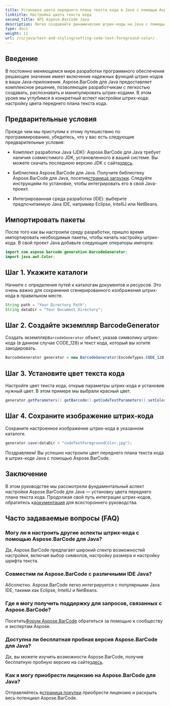 ```yaml
---
title: Установка цвета переднего плана текста кода в Java с помощью Aspose.BarCode
linktitle: Настройка цвета текста кода
second_title: API Aspose.BarCode Java
description: Легко создавайте динамические штрих-коды на Java с помощью Aspose.BarCode. С легкостью настройте цвет переднего плана текста кода, используя наше пошаговое руководство.
type: docs
weight: 11
url: /ru/java/text-and-styling/setting-code-text-foreground-color/
---
```


## Введение
В постоянно меняющемся мире разработки программного обеспечения решающее значение имеет включение надежных функций штрих-кодов в ваши Java-приложения. Aspose.BarCode для Java предоставляет комплексное решение, позволяющее разработчикам с легкостью создавать, распознавать и манипулировать штрих-кодами. В этом уроке мы углубимся в конкретный аспект настройки штрих-кода: настройку цвета переднего плана текста кода.

## Предварительные условия
Прежде чем мы приступим к этому путешествию по программированию, убедитесь, что у вас есть следующие предварительные условия:

-  Комплект разработки Java (JDK): Aspose.BarCode для Java требует наличия совместимого JDK, установленного в вашей системе. Вы можете скачать последнюю версию JDK с сайта[здесь](https://www.oracle.com/java/technologies/javase-downloads.html).

-  Библиотека Aspose.BarCode для Java. Получите библиотеку Aspose.BarCode для Java, посетив[страница загрузки](https://releases.aspose.com/barcode/java/). Следуйте инструкциям по установке, чтобы интегрировать его в свой Java-проект.

- Интегрированная среда разработки (IDE): выберите предпочитаемую Java IDE, например Eclipse, IntelliJ или NetBeans.

## Импортировать пакеты
После того как вы настроили среду разработки, пришло время импортировать необходимые пакеты, чтобы начать настройку штрих-кода. В свой проект Java добавьте следующие операторы импорта:

```java
import com.aspose.barcode.generation.BarcodeGenerator;
import java.awt.Color;
```

## Шаг 1. Укажите каталоги
Начните с определения путей к каталогам документов и ресурсов. Это очень важно для сохранения сгенерированного изображения штрих-кода в правильном месте.

```java
String path = "Your Directory Path";
String dataDir = "Your Document Directory";
```

## Шаг 2. Создайте экземпляр BarcodeGenerator
 Создать экземпляр`BarcodeGenerator` объект, указав символику штрих-кода (в данном случае CODE_128) и текст кода, который вы хотите закодировать.

```java
BarcodeGenerator generator = new BarcodeGenerator(EncodeTypes.CODE_128, "12345678");
```

## Шаг 3. Установите цвет текста кода
Настройте цвет текста кода, открыв параметры штрих-кода и установив нужный цвет. В этом примере мы выбрали красный цвет.

```java
generator.getParameters().getBarcode().getCodeTextParameters().setColor(Color.RED);
```

## Шаг 4. Сохраните изображение штрих-кода
Сохраните настроенное изображение штрих-кода в указанном каталоге.

```java
generator.save(dataDir + "codeTextForegroundColor.jpg");
```

Поздравляем! Вы успешно настроили цвет переднего плана текста кода в штрих-коде Java с помощью Aspose.BarCode.

## Заключение
В этом руководстве мы рассмотрели фундаментальный аспект настройки Aspose.BarCode для Java — установку цвета переднего плана текста кода. Продолжая свой путь интеграции штрих-кодов, обратитесь к[документация](https://reference.aspose.com/barcode/java/) для всестороннего руководства.

## Часто задаваемые вопросы (FAQ)

### Могу ли я настроить другие аспекты штрих-кода с помощью Aspose.BarCode для Java?
Да, Aspose.BarCode предлагает широкий спектр возможностей настройки, включая выбор символов, настройку размера и настройку шрифта текста.

### Совместим ли Aspose.BarCode с различными IDE Java?
Абсолютно. Aspose.BarCode легко интегрируется с популярными Java IDE, такими как Eclipse, IntelliJ и NetBeans.

### Где я могу получить поддержку для запросов, связанных с Aspose.BarCode?
 Посетить[Форум Aspose.BarCode](https://forum.aspose.com/c/barcode/13) обратиться за помощью к сообществу и экспертам Aspose.

### Доступна ли бесплатная пробная версия Aspose.BarCode для Java?
 Да, вы можете изучить возможности Aspose.BarCode, получив бесплатную пробную версию на сайте[здесь](https://releases.aspose.com/).

### Как я могу приобрести лицензию на Aspose.BarCode для Java?
 Отправляйтесь в[страница покупки](https://purchase.aspose.com/buy) приобрести лицензию и раскрыть весь потенциал Aspose.BarCode.

